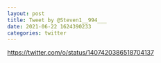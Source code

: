 ```yaml
--- 
layout: post 
title: Tweet by @Steven1__994___ 
date: 2021-06-22 1624390233 
categories: twitter 
--- 
```

https://twitter.com/o/status/1407420386518704137